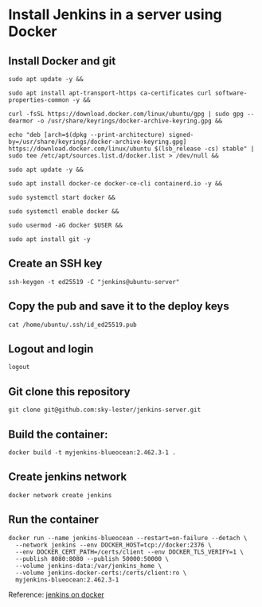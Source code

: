 # Install Jenkins in a server using Docker

## Install Docker and git

```
sudo apt update -y &&

sudo apt install apt-transport-https ca-certificates curl software-properties-common -y &&

curl -fsSL https://download.docker.com/linux/ubuntu/gpg | sudo gpg --dearmor -o /usr/share/keyrings/docker-archive-keyring.gpg &&

echo "deb [arch=$(dpkg --print-architecture) signed-by=/usr/share/keyrings/docker-archive-keyring.gpg] https://download.docker.com/linux/ubuntu $(lsb_release -cs) stable" | sudo tee /etc/apt/sources.list.d/docker.list > /dev/null &&

sudo apt update -y &&

sudo apt install docker-ce docker-ce-cli containerd.io -y &&

sudo systemctl start docker &&

sudo systemctl enable docker &&

sudo usermod -aG docker $USER &&

sudo apt install git -y

```

## Create an SSH key

```
ssh-keygen -t ed25519 -C "jenkins@ubuntu-server"
```

## Copy the pub and save it to the deploy keys

```
cat /home/ubuntu/.ssh/id_ed25519.pub
```

## Logout and login

```
logout
```


## Git clone this repository

```
git clone git@github.com:sky-lester/jenkins-server.git
```

## Build the container:

```
docker build -t myjenkins-blueocean:2.462.3-1 .
```

## Create jenkins network

```
docker network create jenkins
```

## Run the container

```
docker run --name jenkins-blueocean --restart=on-failure --detach \
  --network jenkins --env DOCKER_HOST=tcp://docker:2376 \
  --env DOCKER_CERT_PATH=/certs/client --env DOCKER_TLS_VERIFY=1 \
  --publish 8080:8080 --publish 50000:50000 \
  --volume jenkins-data:/var/jenkins_home \
  --volume jenkins-docker-certs:/certs/client:ro \
  myjenkins-blueocean:2.462.3-1
```



Reference: [jenkins on docker](https://www.jenkins.io/doc/book/installing/docker/)

